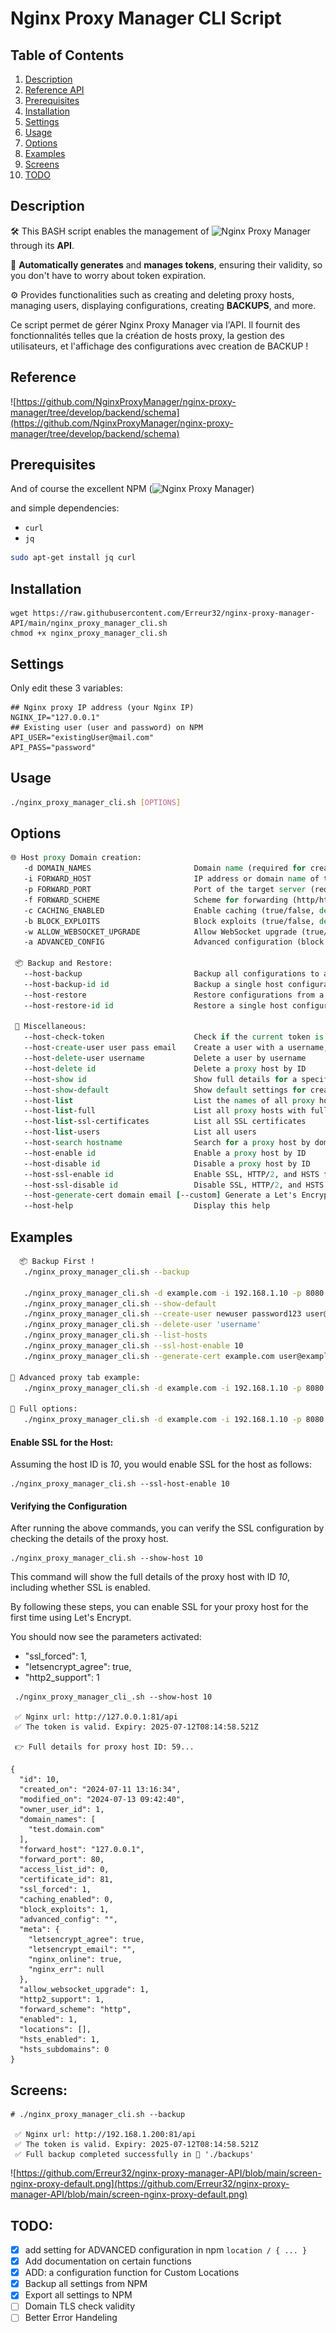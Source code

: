 # Nginx Proxy Manager CLI Script

## Table of Contents

1. [Description](#description)
2. [Reference API](#reference)
3. [Prerequisites](#prerequisites)
4. [Installation](#installation)
5. [Settings](#settings)
6. [Usage](#usage)
7. [Options](#options)
8. [Examples](#examples)
9. [Screens](#screens)
10. [TODO](#todo)

## Description

🛠️ This BASH script enables the management of ![Nginx Proxy Manager](https://github.com/NginxProxyManager/nginx-proxy-manager?utm_source=nginx-proxy-manager) through its **API**.

🔑 **Automatically generates** and **manages tokens**, ensuring their validity, so you don't have to worry about token expiration.

⚙️ Provides functionalities such as creating and deleting proxy hosts, managing users, displaying configurations, creating **BACKUPS**, and more.

Ce script permet de gérer Nginx Proxy Manager via l'API. Il fournit des fonctionnalités telles que la création de hosts proxy, la gestion des utilisateurs, et l'affichage des configurations avec creation de BACKUP !

## Reference
![https://github.com/NginxProxyManager/nginx-proxy-manager/tree/develop/backend/schema](https://github.com/NginxProxyManager/nginx-proxy-manager/tree/develop/backend/schema)

## Prerequisites

And of course the excellent NPM (![Nginx Proxy Manager](https://github.com/NginxProxyManager/nginx-proxy-manager?utm_source=nginx-proxy-manager))

and simple dependencies:

- `curl`
- `jq`

```bash
sudo apt-get install jq curl
```

## Installation 
```
wget https://raw.githubusercontent.com/Erreur32/nginx-proxy-manager-API/main/nginx_proxy_manager_cli.sh
chmod +x nginx_proxy_manager_cli.sh
```

## Settings
Only edit these 3 variables:

```
## Nginx proxy IP address (your Nginx IP)
NGINX_IP="127.0.0.1"
## Existing user (user and password) on NPM
API_USER="existingUser@mail.com"
API_PASS="password"
```

## Usage
```bash
./nginx_proxy_manager_cli.sh [OPTIONS]
```

## Options
```tcl
🌐 Host proxy Domain creation: 
   -d DOMAIN_NAMES                       Domain name (required for creating/updating hosts)
   -i FORWARD_HOST                       IP address or domain name of the target server (required for creating/updating hosts)
   -p FORWARD_PORT                       Port of the target server (required for creating/updating hosts)
   -f FORWARD_SCHEME                     Scheme for forwarding (http/https, default: http)
   -c CACHING_ENABLED                    Enable caching (true/false, default: false)
   -b BLOCK_EXPLOITS                     Block exploits (true/false, default: true)
   -w ALLOW_WEBSOCKET_UPGRADE            Allow WebSocket upgrade (true/false, default: true)
   -a ADVANCED_CONFIG                    Advanced configuration (block of configuration settings)

 📦 Backup and Restore:
   --host-backup                         Backup all configurations to a file
   --host-backup-id id                   Backup a single host configuration and its certificate (if exists)
   --host-restore                        Restore configurations from a backup file
   --host-restore-id id                  Restore a single host configuration and its certificate (if exists)

 🔧 Miscellaneous:
   --host-check-token                    Check if the current token is valid
   --host-create-user user pass email    Create a user with a username, password and email
   --host-delete-user username           Delete a user by username
   --host-delete id                      Delete a proxy host by ID
   --host-show id                        Show full details for a specific host by ID
   --host-show-default                   Show default settings for creating hosts
   --host-list                           List the names of all proxy hosts
   --host-list-full                      List all proxy hosts with full details
   --host-list-ssl-certificates          List all SSL certificates
   --host-list-users                     List all users
   --host-search hostname                Search for a proxy host by domain name
   --host-enable id                      Enable a proxy host by ID
   --host-disable id                     Disable a proxy host by ID
   --host-ssl-enable id                  Enable SSL, HTTP/2, and HSTS for a proxy host (don't need to generate a custom cert.)
   --host-ssl-disable id                 Disable SSL, HTTP/2, and HSTS for a proxy host
   --host-generate-cert domain email [--custom] Generate a Let's Encrypt or Custom certificate for the given domain and email
   --host-help                           Display this help

```

## Examples
```bash
  📦 Backup First !
   ./nginx_proxy_manager_cli.sh --backup

   ./nginx_proxy_manager_cli.sh -d example.com -i 192.168.1.10 -p 8080 (check default values below)
   ./nginx_proxy_manager_cli.sh --show-default
   ./nginx_proxy_manager_cli.sh --create-user newuser password123 user@example.com
   ./nginx_proxy_manager_cli.sh --delete-user 'username'
   ./nginx_proxy_manager_cli.sh --list-hosts
   ./nginx_proxy_manager_cli.sh --ssl-host-enable 10
   ./nginx_proxy_manager_cli.sh --generate-cert example.com user@example.com --custom (for custom certificat)

🔧 Advanced proxy tab example:
   ./nginx_proxy_manager_cli.sh -d example.com -i 192.168.1.10 -p 8080 -a 'proxy_set_header X-Real-IP $remote_addr; proxy_set_header X-Forwarded-For $proxy_add_x_forwarded_for;'

🔖 Full options:
   ./nginx_proxy_manager_cli.sh -d example.com -i 192.168.1.10 -p 8080 -f https -c true -b true -w true -a 'proxy_set_header X-Real-IP $remote_addr;' -l '[{"path":"/api","forward_host":"192.168.1.11","forward_port":8081}]'


```
 

#### Enable SSL for the Host:

  Assuming the host ID is *10*, you would enable SSL for the host as follows:

    ./nginx_proxy_manager_cli.sh --ssl-host-enable 10

#### Verifying the Configuration

  After running the above commands, you can verify the SSL configuration by checking the details of the proxy host.

    ./nginx_proxy_manager_cli.sh --show-host 10

This command will show the full details of the proxy host with ID *10*, including whether SSL is enabled.

By following these steps, you can enable SSL for your proxy host for the first time using Let's Encrypt.

You should now see the parameters activated: 
  - "ssl_forced": 1,
  - "letsencrypt_agree": true,
  - "http2_support": 1

```
 ./nginx_proxy_manager_cli_.sh --show-host 10

 ✅ Nginx url: http://127.0.0.1:81/api
 ✅ The token is valid. Expiry: 2025-07-12T08:14:58.521Z

 👉 Full details for proxy host ID: 59...

{
  "id": 10,
  "created_on": "2024-07-11 13:16:34",
  "modified_on": "2024-07-13 09:42:40",
  "owner_user_id": 1,
  "domain_names": [
    "test.domain.com"
  ],
  "forward_host": "127.0.0.1",
  "forward_port": 80,
  "access_list_id": 0,
  "certificate_id": 81,
  "ssl_forced": 1,
  "caching_enabled": 0,
  "block_exploits": 1,
  "advanced_config": "",
  "meta": {
    "letsencrypt_agree": true,
    "letsencrypt_email": "",
    "nginx_online": true,
    "nginx_err": null
  },
  "allow_websocket_upgrade": 1,
  "http2_support": 1,
  "forward_scheme": "http",
  "enabled": 1,
  "locations": [],
  "hsts_enabled": 1,
  "hsts_subdomains": 0
}

```

 
## Screens:
```
# ./nginx_proxy_manager_cli.sh --backup

 ✅ Nginx url: http://192.168.1.200:81/api
 ✅ The token is valid. Expiry: 2025-07-12T08:14:58.521Z
 ✅ Full backup completed successfully in 📂 './backups'

```


![https://github.com/Erreur32/nginx-proxy-manager-API/blob/main/screen-nginx-proxy-default.png](https://github.com/Erreur32/nginx-proxy-manager-API/blob/main/screen-nginx-proxy-default.png)

## TODO:
- [x] add setting for ADVANCED configuration in npm `location / { ... }`
- [x] Add documentation on certain functions
- [x] ADD: a configuration function for Custom Locations
- [x] Backup  all settings from NPM
- [x] Export  all settings to NPM 
- [ ] Domain TLS check validity
- [ ] Better Error Handeling
